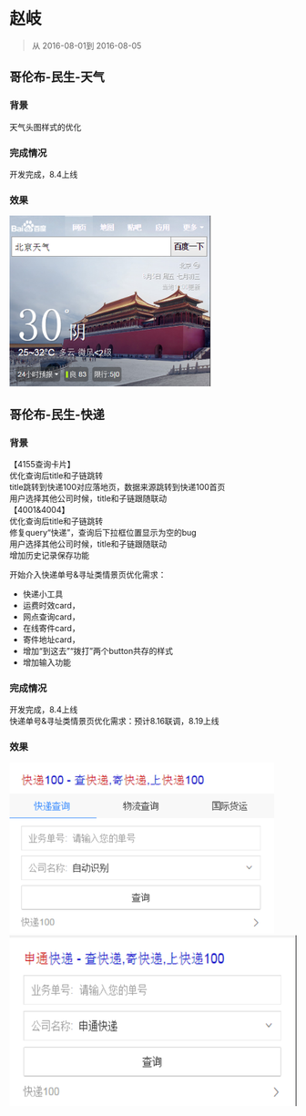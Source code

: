 # 赵岐

> 从 2016-08-01到 2016-08-05    

## 哥伦布-民生-天气

### 背景

天气头图样式的优化

### 完成情况

开发完成，8.4上线
### 效果

<img src="img/zhaoqi06/BaiduHi_2016-8-5_11-31-25.png" height="300px">

## 哥伦布-民生-快递

### 背景    
【4155查询卡片】  
优化查询后title和子链跳转       
title跳转到快递100对应落地页，数据来源跳转到快递100首页    
用户选择其他公司时候，title和子链跟随联动      
【4001&4004】    
优化查询后title和子链跳转    
修复query“快递”，查询后下拉框位置显示为空的bug    
用户选择其他公司时候，title和子链跟随联动    
增加历史记录保存功能     
       
开始介入快递单号&寻址类情景页优化需求：    
* 快递小工具    
* 运费时效card，    
* 网点查询card，    
* 在线寄件card，   
* 寄件地址card，   
* 增加“到这去”“拨打”两个button共存的样式   
* 增加输入功能



### 完成情况

开发完成，8.4上线    
快递单号&寻址类情景页优化需求：预计8.16联调，8.19上线

### 效果

<img src="img/zhaoqi06/BaiduHi_2016-8-5_11-31-57.png" height="300px">
<img src="img/zhaoqi06/BaiduHi_2016-8-5_11-32-16.png" height="300px">

